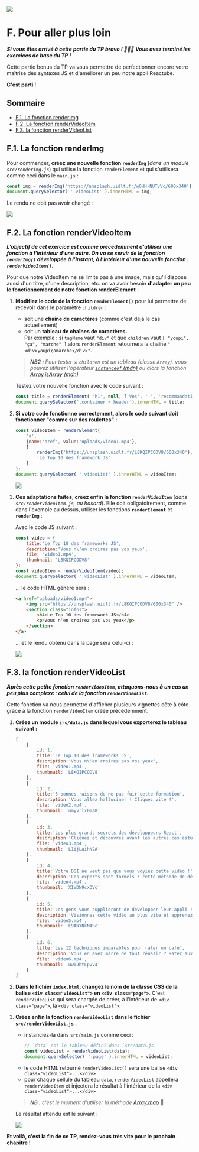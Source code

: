 <img src="images/readme/header-small.jpg" >

# F. Pour aller plus loin <!-- omit in toc -->

_**Si vous êtes arrivé à cette partie du TP bravo ! 🎉🥂😎 Vous avez terminé les exercices de base du TP !**_

Cette partie bonus du TP va vous permettre de perfectionner encore votre maîtrise des syntaxes JS et d'améliorer un peu notre appli Reactube.

**C'est parti !**

## Sommaire <!-- omit in toc -->
- [F.1. La fonction renderImg](#f1-la-fonction-renderimg)
- [F.2. La fonction renderVideoItem](#f2-la-fonction-rendervideoitem)
- [F.3. la fonction renderVideoList](#f3-la-fonction-rendervideolist)

## F.1. La fonction renderImg
Pour commencer, **créez une nouvelle fonction `renderImg`** (_dans un module `src/renderImg.js`_) qui utilise la fonction `renderElement` et qui s'utilisera comme ceci dans le `main.js` :

```js
const img = renderImg('https://unsplash.uidlt.fr/wOHH-NUTvVc/600x340');
document.querySelector( '.videoList' ).innerHTML = img;
```

Le rendu ne doit pas avoir changé :

<img src="images/readme/screen-02.png" >

## F.2. La fonction renderVideoItem

_**L'objectif de cet exercice est comme précédemment d'utiliser une fonction à l'intérieur d'une autre. On va se servir de la fonction `renderImg()` développée à l'instant, à l'intérieur d'une nouvelle fonction : `renderVideoItem()`.**_

Pour que notre VideoItem ne se limite pas à une image, mais qu'il dispose aussi d'un titre, d'une description, etc. on va avoir besoin **d'adapter un peu le fonctionnement de notre fonction renderElement** :

1. **Modifiez le code de la fonction `renderElement()`** pour lui permettre de recevoir dans le paramètre `children` :
	- soit une **chaîne de caractères** (comme c'est déjà le cas actuellement)
	- soit un **tableau de chaînes de caractères.** <br>Par exemple : si `tagName` vaut `"div"` et que `children` vaut `[ "youpi", "ça", "marche" ]` alors `renderElement` retournera la chaîne `"<div>youpiçamarche</div>"`.

	> _**NB2 :** Pour tester si `children` est un tableau (classe `Array`), vous pouvez utiliser l'opérateur [`instanceof` (mdn)](https://developer.mozilla.org/fr/docs/Web/JavaScript/Reference/Op%C3%A9rateurs/instanceof) ou alors la fonction [Array.isArray (mdn)](https://developer.mozilla.org/en-US/docs/Web/JavaScript/Reference/Global_Objects/Array/isArray)_

	Testez votre nouvelle fonction avec le code suivant :
	```js
	const title = renderElement( 'h1', null, ['Vos', ' ', 'recommandations'] );
	document.querySelector('.container > header').innerHTML = title;
	```

2. **Si votre code fonctionne correctement, alors le code suivant doit fonctionner "comme sur des roulettes"** :
	```js
	const videoItem = renderElement(
		'a',
		{name:'href', value:'uploads/video1.mp4'},
		[
			renderImg('https://unsplash.uidlt.fr/L8KQIPCODV8/600x340'),
			'Le Top 10 des framework JS'
		]
	);
	document.querySelector( '.videoList' ).innerHTML = videoItem;
	```
	<img src="images/readme/screen-03.png" >

3. **Ces adaptations faites, créez enfin la fonction `renderVideoItem`** (_dans `src/renderVideoItem.js`, au hasard_). Elle doit obligatoirement, comme dans l'exemple au dessus, utiliser les fonctions **`renderElement`** et  **`renderImg`** :

	Avec le code JS suivant :
	```js
	const video = {
		title:'Le Top 10 des frameworks JS',
		description:'Vous n\'en croirez pas vos yeux',
		file: 'video1.mp4',
		thumbnail: 'L8KQIPCODV8'
	};
	const videoItem = renderVideoItem(video);
	document.querySelector( '.videoList' ).innerHTML = videoItem;
	```
	... le code HTML généré sera :
	```html
	<a href="uploads/video1.mp4">
		<img src="https://unsplash.uidlt.fr/L8KQIPCODV8/600x340" />
		<section class="infos">
			<h4>Le Top 10 des framework JS</h4>
			<p>Vous n'en croirez pas vos yeux</p>
		</section>
	</a>
	```
	... et le rendu obtenu dans la page sera celui-ci :

	<img src="images/readme/screen-04.png" >

## F.3. la fonction renderVideoList

_**Après cette petite fonction `renderVideoItem`, attaquons-nous à un cas un peu plus complexe : celui de la fonction `renderVideoList`.**_

Cette fonction va nous permettre d'afficher plusieurs vignettes côte à côte grâce à la fonction `renderVideoItem` créée précédemment.

1. **Créez un module `src/data.js` dans lequel vous exporterez le tableau suivant :**
	```js
	[
		{
			id: 1,
			title:'Le Top 10 des frameworks JS',
			description:'Vous n\'en croirez pas vos yeux',
			file: 'video1.mp4',
			thumbnail: 'L8KQIPCODV8'
		},
		{
			id: 2,
			title:'5 bonnes raisons de ne pas fuir cette formation',
			description:'Vous allez halluciner ! Cliquez vite !',
			file: 'video2.mp4',
			thumbnail: 'umyvrlx0ma8'
		},
		{
			id: 3,
			title:'Les plus grands secrets des développeurs React',
			description:'Cliquez et découvrez avant les autres ces astuces incroyables !',
			file: 'video3.mp4',
			thumbnail: 'L1ijLaihN2A'
		},
		{
			id: 4,
			title:'Votre DSI ne veut pas que vous voyiez cette vidéo !',
			description:'Les experts sont formels : cette méthode de développement mystérieuse va changer votre vie.',
			file: 'video4.mp4',
			thumbnail: 'XIVDN9cxOVc'
		},
		{
			id: 5,
			title:'Les gens vous supplieront de développer leur appli !',
			description:'Visionnez cette vidéo au plus vite et apprenez les 1022 méthodes de développement les plus rentables.',
			file: 'video5.mp4',
			thumbnail: 'E9ANYNkN4Sc'
		},
		{
			id: 6,
			title:'Les 12 techniques imparables pour rater un café',
			description:'Vous en avez marre de tout réussir ? Ratez aux moins les cafés grâce à cette vidéo inédite !',
			file: 'video6.mp4',
			thumbnail: 'uwIJbtLpvV4'
		}
	]
	```
2. **Dans le fichier `index.html`, changez le nom de la classe CSS de la balise `<div class="videoList">` en `<div class="page">`**. C'est `renderVideoList` qui sera chargée de créer, à l'intérieur de `<div class="page">`, la `<div class="videoList">`.

3. **Créez enfin la fonction `renderVideoList` dans le fichier `src/renderVideoList.js`** :
	- instanciez-la dans `src/main.js` comme ceci :
		```js
		// `data` est le tableau défini dans `src/data.js`
		const videoList = renderVideoList(data);
		document.querySelector( '.page' ).innerHTML = videoList;
		```
	-  le code HTML retourné `renderVideoList()` sera une balise `<div class="videoList">...</div>`
	-  pour chaque cellule du tableau `data`, `renderVideoList` appellera `renderVideoItem` et injectera le résultat à l'intérieur de la `<div class="videoList">...</div>`

	> _**NB :** c'est le moment d'utiliser la méthode [Array.map](https://developer.mozilla.org/fr/docs/Web/JavaScript/Reference/Objets_globaux/Array/map)_ 🙂

	Le résultat attendu est le suivant :

	<img src="images/readme/screen-05.png" >

**Et voilà, c'est la fin de ce TP, rendez-vous très vite pour le prochain chapitre !**